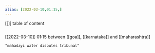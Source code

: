 ```yaml
---
alias: [2022-03-10,01:15,]
---
```

[[]]
table of content
```toc
```

[[2022-03-10]] 01:15
between [[goa]], [[karnataka]] and [[maharashtra]]
```query
"mahadayi water disputes tribunal"
```